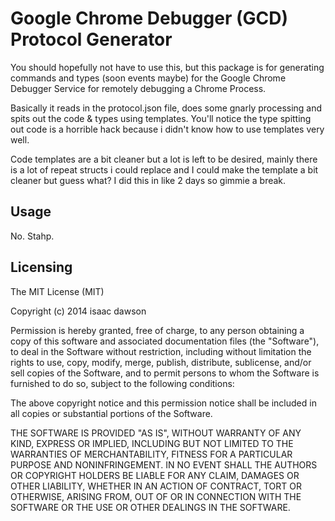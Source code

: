 # Google Chrome Debugger (GCD) Protocol Generator
You should hopefully not have to use this, but this package is for generating commands and types (soon events maybe) for the Google Chrome Debugger Service for remotely debugging a Chrome Process.

Basically it reads in the protocol.json file, does some gnarly processing and spits out the code & types using templates. You'll notice the type spitting out code is a horrible hack because i didn't know how to use templates very well.

Code templates are a bit cleaner but a lot is left to be desired, mainly there is a lot of repeat structs i could replace and I could make the template a bit cleaner but guess what? I did this in like 2 days so gimmie a break.

## Usage
No. Stahp.

## Licensing
The MIT License (MIT)

Copyright (c) 2014 isaac dawson

Permission is hereby granted, free of charge, to any person obtaining a copy
of this software and associated documentation files (the "Software"), to deal
in the Software without restriction, including without limitation the rights
to use, copy, modify, merge, publish, distribute, sublicense, and/or sell
copies of the Software, and to permit persons to whom the Software is
furnished to do so, subject to the following conditions:

The above copyright notice and this permission notice shall be included in
all copies or substantial portions of the Software.

THE SOFTWARE IS PROVIDED "AS IS", WITHOUT WARRANTY OF ANY KIND, EXPRESS OR
IMPLIED, INCLUDING BUT NOT LIMITED TO THE WARRANTIES OF MERCHANTABILITY,
FITNESS FOR A PARTICULAR PURPOSE AND NONINFRINGEMENT. IN NO EVENT SHALL THE
AUTHORS OR COPYRIGHT HOLDERS BE LIABLE FOR ANY CLAIM, DAMAGES OR OTHER
LIABILITY, WHETHER IN AN ACTION OF CONTRACT, TORT OR OTHERWISE, ARISING FROM,
OUT OF OR IN CONNECTION WITH THE SOFTWARE OR THE USE OR OTHER DEALINGS IN
THE SOFTWARE.
